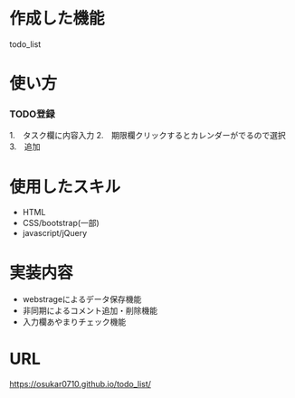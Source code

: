 # 作成した機能
todo_list
# 使い方
### TODO登録
1.　タスク欄に内容入力
2.　期限欄クリックするとカレンダーがでるので選択
3.　追加

# 使用したスキル
- HTML
- CSS/bootstrap(一部)
- javascript/jQuery

# 実装内容
- webstrageによるデータ保存機能
- 非同期によるコメント追加・削除機能
- 入力欄あやまりチェック機能

# URL
https://osukar0710.github.io/todo_list/
